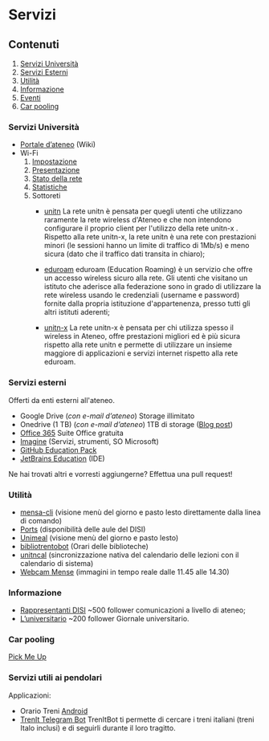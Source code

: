 # Servizi

## Contenuti

1. [Servizi Università](#servizi-università)
2. [Servizi Esterni](#servizi-esterni)
3. [Utilità](#utilità)
4. [Informazione](#informazione)
5. [Eventi](#eventi)
6. [Car pooling](#car-pooling)

### Servizi Università

* [Portale d’ateneo](https://icts.unitn.it/) (Wiki)
*  Wi-Fi
	1. [Impostazione](https://wiki.unitn.it/pub:wifi)
	2. [Presentazione](http://icts.unitn.it/rete-wireless-unitn)
	3. [Stato della rete](https://icts.unitn.it/stato-della-rete)
	4. [Statistiche](https://icts.unitn.it/accessi-wifi)
	5. Sottoreti
	   * [unitn](http://icts.unitn.it/rete-wireless-unitn)
		La rete unitn è pensata per quegli utenti che utilizzano raramente la rete wireless d'Ateneo e che non intendono configurare il proprio client per l'utilizzo della rete unitn-x . Rispetto alla rete unitn-x, la rete unitn è una rete con prestazioni minori (le sessioni hanno un limite di traffico di 1Mb/s) e meno sicura (dato che il traffico dati transita in chiaro);

	   * [eduroam](http://icts.unitn.it/eduroam)
		eduroam (Education Roaming) è un servizio che offre un accesso wireless sicuro alla rete. Gli utenti che visitano un istituto che aderisce alla federazione sono in grado di utilizzare la rete wireless usando le credenziali (username e password) fornite dalla propria istituzione d'appartenenza, presso tutti gli altri istituti aderenti;

	   * [unitn-x](https://icts.unitn.it/rete-wireless-unitn-x)
		La rete unitn-x è pensata per chi utilizza spesso il wireless in Ateneo, offre prestazioni migliori ed è più sicura rispetto alla rete unitn e permette di utilizzare un insieme maggiore di applicazioni e servizi internet rispetto alla rete eduroam.

### Servizi esterni

Offerti da enti esterni all'ateneo.

* Google Drive (*con e-mail d’ateneo*) Storage illimitato
* Onedrive (1 TB) (*con e-mail d’ateneo*) 1TB di storage ([Blog post](https://blogs.microsoft.com/firehose/2014/09/22/students-can-now-sign-up-for-free-office-365-proplus-and-1tb-of-onedrive-storage/))
* [Office 365](https://products.office.com/it-it/student/office-in-education) Suite Office gratuita
* [Imagine](https://imagine.microsoft.com/en-us/catalog) (Servizi, strumenti, SO Microsoft)
* [GitHub Education Pack](https://education.github.com/pack)
* [JetBrains Education](https://www.jetbrains.com/student/) (IDE)

Ne hai trovati altri e vorresti aggiungerne? Effettua una pull request!

### Utilità

* [mensa-cli](https://git.sr.ht/~fgaz/mensa-cli) (visione menù del giorno e pasto lesto direttamente dalla linea di comando)
* [Ports](https://t.me/PortsBot) (disponibilità delle aule del DISI)
* [Unimeal](https://t.me/unimealbot) (visione menù del giorno e pasto lesto)
* [bibliotrentobot](https://t.me/bibliotrentobot) (Orari delle biblioteche)
* [unitncal](https://unitncal.fgaz.me) (sincronizzazione nativa del calendario delle lezioni con il calendario di sistema)
* [Webcam Mense](https://t.me/WMUBot) (immagini in tempo reale dalle 11.45 alle 14.30)

### Informazione

* [Rappresentanti DISI](https://t.me/rappresentantidisi) ~500 follower comunicazioni a livello di ateneo;
* [L’universitario](https://t.me/luniversitario) ~200 follower Giornale universitario.

### Car pooling

[Pick Me Up](https://t.me/PickMeUp_bot)


### Servizi utili ai pendolari

Applicazioni:

- Orario Treni [Android](https://play.google.com/store/apps/details?id=org.paoloconte.treni_lite)
- [TrenIt Telegram Bot](t.me/TrenItBot)
TrenItBot ti permette di cercare i treni italiani (treni Italo inclusi) e di seguirli durante il loro tragitto.
